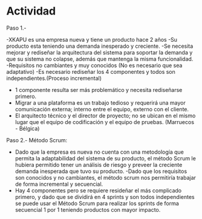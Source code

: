 # Actividad
Paso 1.-

-XKAPU es una empresa nueva y tiene un producto hace 2 años
-Su producto esta teniendo una demanda inesperado y creciente.
-Se necesita mejorar y rediseñar la arquitectura del sistema para soportar la demanda y que su sistema no colapse, además que mantenga la misma funcionalidad.
-Requisitos no cambiantes y muy conocidos (No es necesario que sea adaptativo)
-Es necesario rediseñar los 4 componentes y todos son independientes.(Proceso incremental)
- 1 componente resulta ser más problemático y necesita rediseñarse primero.
- Migrar a una plataforma es un trabajo tedioso y requerirá una mayor comunicación externa; interno entre el equipo, externo con el cliente.
- El arquitecto técnico y el director de proyecto; no se ubican en el mismo lugar que el equipo de codificación y el equipo de pruebas. (Marruecos - Bélgica)

Paso 2.-
Método Scrum:

- Dado que la empresa es nueva no cuenta con una metodología que permita la adaptabilidad del sistema de su producto, el método Scrum le hubiera permitido tener un análisis de riesgo y preveer la creciente demanda inesperada que tuvo su producto.
-Dado que los requisitos son conocidos y no cambiantes, el método scrum nos permitiría trabajar de forma incremental y secuencial.
- Hay 4 componentes pero se requiere resideñar el más complicado primero, y dado que se dividirá en 4 sprints y son todos independientes se puede usar el Método Scrum para realizar los sprints de forma secuencial 1 por 1 teniendo productos con mayor impacto.
